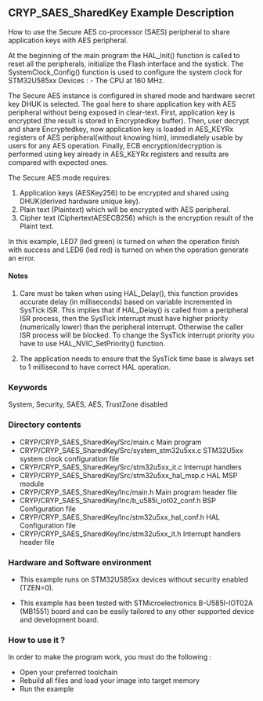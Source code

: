 
## <b>CRYP_SAES_SharedKey Example Description</b>

How to use the Secure AES co-processor (SAES) peripheral to share application keys with AES peripheral.

At the beginning of the main program the HAL_Init() function is called to reset
all the peripherals, initialize the Flash interface and the systick.
The SystemClock_Config() function is used to configure the system clock for STM32U585xx Devices :
        - The CPU at 160 MHz.

The Secure AES instance is configured in shared mode and hardware secret key DHUK is selected.
The goal here to share application key with AES peripheral without being exposed in clear-text.
First, application key is encrypted (the result is stored in Encryptedkey buffer).
Then, user decrypt and share Encryptedkey, now application key is loaded in AES_KEYRx registers
of AES peripheral(without knowing him), immediately usable by users for any AES operation.
Finally, ECB encryption/decryption is performed using key already in AES_KEYRx registers and results are compared with expected ones.

The Secure AES mode requires:

1. Application keys (AESKey256) to be encrypted and shared using DHUK(derived hardware unique key).
2. Plain text (Plaintext) which will be encrypted with AES peripheral.
3. Cipher text (CiphertextAESECB256)  which is the encryption result of the Plaint text.

In this example, LED7 (led green) is turned on when the operation finish with success
and LED6 (led red) is turned on when the operation generate an error.

#### <b>Notes</b>

 1. Care must be taken when using HAL_Delay(), this function provides accurate delay (in milliseconds)
      based on variable incremented in SysTick ISR. This implies that if HAL_Delay() is called from
      a peripheral ISR process, then the SysTick interrupt must have higher priority (numerically lower)
      than the peripheral interrupt. Otherwise the caller ISR process will be blocked.
      To change the SysTick interrupt priority you have to use HAL_NVIC_SetPriority() function.

 2. The application needs to ensure that the SysTick time base is always set to 1 millisecond
      to have correct HAL operation.

### <b>Keywords</b>

System, Security, SAES, AES,  TrustZone disabled

### <b>Directory contents</b>

  - CRYP/CRYP_SAES_SharedKey/Src/main.c                  Main program
  - CRYP/CRYP_SAES_SharedKey/Src/system_stm32u5xx.c      STM32U5xx system clock configuration file
  - CRYP/CRYP_SAES_SharedKey/Src/stm32u5xx_it.c          Interrupt handlers
  - CRYP/CRYP_SAES_SharedKey/Src/stm32u5xx_hal_msp.c     HAL MSP module
  - CRYP/CRYP_SAES_SharedKey/Inc/main.h                  Main program header file
  - CRYP/CRYP_SAES_SharedKey/Inc/b_u585i_iot02_conf.h    BSP Configuration file
  - CRYP/CRYP_SAES_SharedKey/Inc/stm32u5xx_hal_conf.h    HAL Configuration file
  - CRYP/CRYP_SAES_SharedKey/Inc/stm32u5xx_it.h          Interrupt handlers header file

### <b>Hardware and Software environment</b>

  - This example runs on STM32U585xx devices without security enabled (TZEN=0).

  - This example has been tested with STMicroelectronics B-U585I-IOT02A (MB1551)
    board and can be easily tailored to any other supported device
    and development board.

### <b>How to use it ?</b>

In order to make the program work, you must do the following :

 - Open your preferred toolchain
 - Rebuild all files and load your image into target memory
 - Run the example
